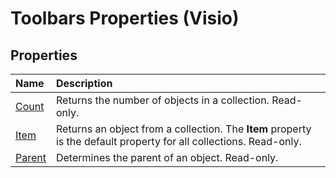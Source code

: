 
# Toolbars Properties (Visio)

## Properties



|**Name**|**Description**|
|:-----|:-----|
|[Count](7bfd1174-2b99-fc47-4070-d9fd725bf3d7.md)|Returns the number of objects in a collection. Read-only.|
|[Item](0f56cab6-edcd-a153-f8a7-e6c3292cdfbb.md)|Returns an object from a collection. The  **Item** property is the default property for all collections. Read-only.|
|[Parent](7956e0ff-9881-9b9f-0cf5-5a44a9c80598.md)|Determines the parent of an object. Read-only.|
